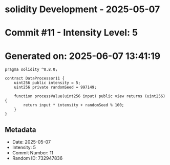 ﻿# solidity Development - 2025-05-07
# Commit #11 - Intensity Level: 5
# Generated on: 2025-06-07 13:41:19
```solidity
pragma solidity ^0.8.0;

contract DataProcessor11 {
    uint256 public intensity = 5;
    uint256 private randomSeed = 997149;

    function processValue(uint256 input) public view returns (uint256) {
        return input * intensity + randomSeed % 100;
    }
}
```
## Metadata
- Date: 2025-05-07
- Intensity: 5
- Commit Number: 11
- Random ID: 732947836
